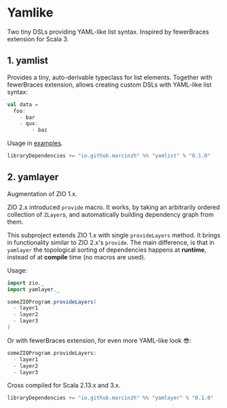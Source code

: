 # Yamlike

Two tiny DSLs providing YAML-like list syntax. Inspired by fewerBraces extension for Scala 3.


## 1. yamlist

Provides a tiny, auto-derivable typeclass for list elements. Together with fewerBraces 
extension, allows creating custom DSLs with YAML-like list syntax:

```Scala
val data =
  foo:
    - bar
    - qux:
    	- baz
```

Usage in [examples](./modules/yamlist-examples/src/main/scala/examples).

```Scala
libraryDependencies += "io.github.marcinzh" %% "yamlist" % "0.1.0"
```


## 2. yamlayer

Augmentation of ZIO 1.x.

ZIO 2.x introduced `provide` macro. It works, by taking an arbitrarily ordered collection of `ZLayer`s, and automatically building dependency graph from them.

This subproject extends ZIO 1.x with single `provideLayers` method. It brings in functionality similar to ZIO 2.x's `provide`.
The main difference, is that in `yamlayer` the topological sorting of dependencies
happens at **runtime**, instead of at **compile** time (no macros are used).

Usage:

```Scala
import zio._
import yamlayer._

someZIOProgram.provideLayers(
  - layer1
  - layer2
  - layer3
)
```

Or with fewerBraces extension, for even more YAML-like look 😎:
```Scala
someZIOProgram.provideLayers:
  - layer1
  - layer2
  - layer3
```

Cross compiled for Scala 2.13.x and 3.x.

```Scala
libraryDependencies += "io.github.marcinzh" %% "yamlayer" % "0.1.0"
```
